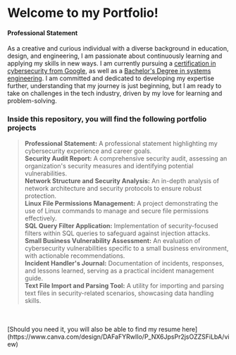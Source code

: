 # Welcome to my Portfolio!

#### Professional Statement
As a creative and curious individual with a diverse background in education, design, and engineering, I am passionate about continuously learning and applying my skills in new ways.
I am currently pursuing a [certification in cybersecurity from Google](https://www.coursera.org/professional-certificates/google-cybersecurity), as well as a [Bachelor's Degree in systems engineering](https://drive.google.com/file/d/1gxTe8g2g7xJuvrRN5Rb4U7VxzWPTiLDP/view?usp=sharing). I am committed and dedicated to developing my expertise further, understanding that my journey is just beginning, but I am ready to take on challenges in the tech industry, driven by my love for learning and problem-solving.

### Inside this repository, you will find the following portfolio projects
> **Professional Statement:** A professional statement highlighting my cybersecurity experience and career goals.<br>
> **Security Audit Report:** A comprehensive security audit, assessing an organization's security measures and identifying potential vulnerabilities.<br>
> **Network Structure and Security Analysis:** An in-depth analysis of network architecture and security protocols to ensure robust protection.<br>
> **Linux File Permissions Management:** A project demonstrating the use of Linux commands to manage and secure file permissions effectively.<br>
> **SQL Query Filter Application:** Implementation of security-focused filters within SQL queries to safeguard against injection attacks.<br>
> **Small Business Vulnerability Assessment:** An evaluation of cybersecurity vulnerabilities specific to a small business environment, with actionable recommendations.<br>
> **Incident Handler's Journal:** Documentation of incidents, responses, and lessons learned, serving as a practical incident management guide.<br>
> **Text File Import and Parsing Tool:** A utility for importing and parsing text files in security-related scenarios, showcasing data handling skills.
<br>
<br>
[Should you need it, you will also be able to find my resume here](https://www.canva.com/design/DAFaFYRwIIo/P_NX6JpsPr2jsOZZSFiLbA/view)

